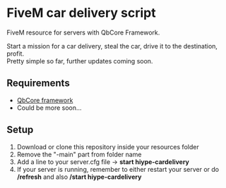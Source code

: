 # FiveM car delivery script
FiveM resource for servers with QbCore Framework.

Start a mission for a car delivery, steal the car, drive it to the destination, profit.<br>
Pretty simple so far, further updates coming soon.

## Requirements
- [QbCore framework](https://github.com/qbcore-framework)
- Could be more soon...

## Setup
1. Download or clone this repository inside your resources folder
2. Remove the "-main" part from folder name
3. Add a line to your server.cfg file -> **start hiype-cardelivery**
4. If your server is running, remember to either restart your server or do **/refresh** and also **/start hiype-cardelivery**
